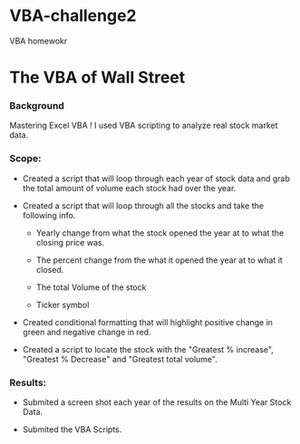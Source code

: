 # VBA-challenge2
VBA homewokr
# The VBA of Wall Street

### Background

Mastering Excel VBA ! I used VBA scripting to analyze real stock market data. 

### Scope:

* Created a script that will loop through each year of stock data and grab the total amount of volume each stock had over the year.

* Created a script that will loop through all the stocks and take the following info.

   * Yearly change from what the stock opened the year at to what the closing price was.

   * The percent change from the what it opened the year at to what it closed.

   * The total Volume of the stock

   * Ticker symbol

* Created conditional formatting that will highlight positive change in green and negative change in red.

* Created a script to locate the stock with the "Greatest % increase", "Greatest % Decrease" and "Greatest total volume".


### Results:

* Submited a screen shot each year of the results on the Multi Year Stock Data.

* Submited the VBA Scripts.
